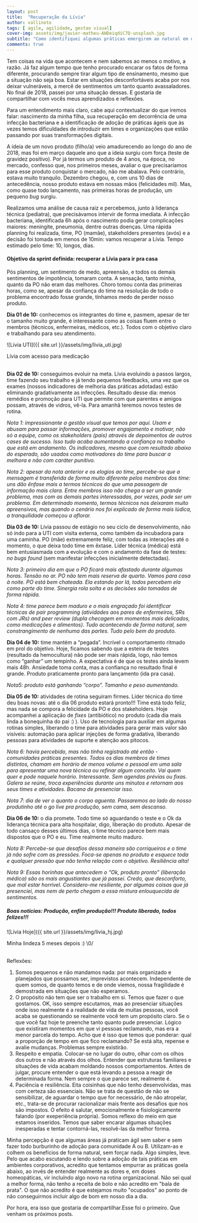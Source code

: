 ```yaml
---
layout: post
title:  "Recuperação da Lívia"
author: vallinoto
tags: [ agile, agilidade, gestao visual]
cover-img: assets/img/javier-matheu-AHDeiqdiC7Q-unsplash.jpg
subtitle: "Como identifiquei algumas práticas emergirem ao natural em uma UTI Neo"
comments: true
---
```


Tem coisas na vida que acontecem e nem sabemos ao menos o motivo, a razão. Já faz algum tempo que tenho procurado encarar os fatos de forma diferente, procurando sempre tirar algum tipo de ensinamento, mesmo que a situação não seja boa. Estar em situações desconfortáveis acaba por nos deixar vulneráveis, a mercê de sentimentos um tanto quanto avassaladores. No final de 2018, passei por uma situação dessas. E gostaria de compartilhar com vocês meus aprendizados e reflexões.

Para um entendimento mais claro, cabe aqui contextualizar do que iremos falar: nascimento da minha filha, sua recuperação em decorrência de uma infecção bacteriana e a identificação de adoção de práticas ágeis que às vezes temos dificuldades de introduzir em times e organizações que estão passando por suas transformações digitais.

A ideia de um novo produto (filho/a) veio amadurecendo ao longo do ano de 2018, mas foi em março daquele ano que a ideia surgiu com força (teste de gravidez positivo). Por já termos um produto de 4 anos, na época, no mercado, confesso que, nos primeiros meses, avaliar o que precisaríamos para esse produto conquistar o mercado, não me abalava. Pelo contrário, estava muito tranquilo. Dezembro chegou, e, com uns 10 dias de antecedência, nosso produto estava em nossas mãos (felicidades mil). Mas, como quase todo lançamento, nas primeiras horas de produção, um pequeno *bug* surgiu.

Realizamos uma análise de causa raiz e percebemos, junto à liderança técnica (pediatra), que precisávamos intervir de forma imediata. A infecção bacteriana, identificada 6h após o nascimento podia gerar complicações maiores: meningite, pneumonia, dentre outras doenças. Uma rápida planning foi realizada, time, PO (mamãe), stakeholders presentes (avós) e a decisão foi tomada em menos de 10min: vamos recuperar a Lívia. Tempo estimado pelo time: 10, longos, dias.

#### Objetivo da sprint definida: recuperar a Lívia para ir pra casa

Pós planning, um sentimento de medo, apreensão, e todos os demais sentimentos de impotência, tomaram conta. A sensação, tanto minha, quanto da PO não eram das melhores. Choro tomou conta das primeiras horas, como se, apesar da confiança do time na resolução de todo o problema encontrado fosse grande, tínhamos medo de perder nosso produto.

**Dia 01 de 10:** conhecemos os integrantes do time e, pasmem, apesar de ter o tamanho muito grande, é interessante como as coisas fluem entre o membros (técnicos, enfermeiras, médicos, etc.). Todos com o objetivo claro e trabalhando para seu atendimento. 

![Lívia UTI]({{ site.url }}/assets/img/livia_uti.jpg)
<figcaption class="caption">Lívia com acesso para medicação</figcaption>
<br>

**Dia 02 de 10:** conseguimos evoluir na meta. Lívia evoluindo a passos largos, time fazendo seu trabalho e já tendo pequenos feedbacks, uma vez que os exames (nossos indicadores de melhoria das práticas adotadas) estão eliminando gradativamente as infecções. Resultado desse dia: menos remédios e promoção para UTI que permite com que parentes e amigos possam, através de vidros, vê-la. Para amanhã teremos novos testes de rotina.

*Nota 1: impressionante a gestão visual que temos por aqui. Usam e abusam para passar informações, promover engajamento e motivar, não só a equipe, como os stakeholders (pais) através de depoimentos de outros cases de sucesso. Isso tudo acaba aumentando a confiança no trabalho que está em andamento. Os indicadores, mesmo que com resultado abaixo do esperado, são usados como motivadores do time para buscar a melhora e não com caráter punitivo.*

*Nota 2: apesar da nota anterior e os elogios ao time, percebe-se que a mensagem é transferida de forma muito diferente pelos membros dos time: uns dão ênfase mais a termos técnicos do que uma passagem de informação mais clara. Entre membros isso não chega a ser um grande problema, mas com as demais partes interessadas, por vezes, pode ser um problema. Em determinado momento, termos técnicos nos deixaram muito apreensivos, mas quando o cenário nos foi explicado de forma mais lúdica, a tranquilidade começou a aflorar.*

**Dia 03 de 10:** Lívia passou de estágio no seu ciclo de desenvolvimento, não só indo para a UTI com visita externa, como também da incubadora para uma caminha. PO (mãe) extremamente feliz, com todas as interações até o momento, o que deixa todo time em êxtase. Líder técnica (médica) está bem entusiasmada com a evolução e com o andamento da fase de testes: *no bugs found* (sem manifestar infecções inicialmente detectadas).

*Nota 3: primeiro dia em que o PO ficará mais afastado durante algumas horas. Tensão no ar. PO não tem mais reserva de quarto. Vamos para casa à noite. PO está bem chateada. Ela estando por lá, todos percebem ela como parte do time. Sinergia rola solta e as decisões são tomadas de forma rápida.*

*Nota 4: time parece bem maduro e o mais engraçado foi identificar técnicas de _pair programming_ (atividades aos pares de enfermeiros, SRs com JRs) and peer review (dupla checagem em momentos mais delicados, como medicações e alimentos). Tudo acontecendo de forma natural, sem constrangimento de nenhuma das partes. Tudo pelo bem do produto.*

**Dia 04 de 10:** time mantém a “pegada”. Incrível o comportamento ritmado em prol do objetivo. Hoje, ficamos sabendo que a esteira de testes (resultado da hemocultura) não pode ser mais rápida, logo, não temos como “ganhar” um tempinho. A expectativa é de que os testes ainda levem mais 48h. Ansiedade toma conta, mas a confiança no resultado final é grande. Produto praticamente pronto para lançamento (ida pra casa).

*Nota5: produto está ganhando “corpo”. Tamanho e peso aumentando.*

**Dia 05 de 10:** atividades de rotina seguiram firmes. Líder técnica do time deu boas novas: até o dia 06 produto estará pronto!!! Time está todo feliz, mas nada se compora a felicidade da PO e dos stakeholders. Hoje acompanhei a aplicação de *fixes* (antibiótico) no produto (cada dia mais linda a bonequinha do pai :) ). Uso de tecnologia para auxiliar em algumas rotinas simples, liberando o time para atividades para gerar mais valor são visíveis: automação para aplicar injeções de forma gradativa, liberando pessoas para atividades de suporte e atenção aos pitocos.

*Nota 6: havia percebido, mas não tinha registrado até então - comunidades práticas presentes. Todos os dias membros de times distintos, chamam em horário de menos volume o pessoal em uma sala para apresentar uma nova técnica ou refinar algum conceito. Vai quem quer e pode naquele horário. Interessante. Sem agendas prévias ou fixas. Galera se reúne, troca experiências durante uns minutos e retornam aos seus times e atividades. Bacana de presenciar isso.*

*Nota 7: dia de ver o quanto o corpo aguenta. Passaremos ao lado do nosso produtinho até o go live pra produção, sem cama, sem descanso.*

**Dia 06 de 10:** o dia promete. Todo time só aguardando o teste e o Ok da liderança técnica para alta hospitalar, digo, liberação do produto. Apesar de todo cansaço desses últimos dias, o time técnico parece bem mais dispostos que o PO e eu. Time realmente muito maduro.

*Nota 8: Percebe-se que desafios dessa maneira são corriqueiros e o time já não sofre com as pressões. Foca-se apenas no produto e esquece toda e qualquer pressão que não tenha relação com o objetivo. Resiliência alta!*

*Nota 9: Essas horinhas que antecedem o “Ok, produto pronto” (liberação médica) são os mais angustiantes que já passei. Credo, que desconforto, que mal estar horrível. Considero-me resiliente, por algumas coisas que já presenciei, mas nem de perto chegam a essa mistura enlouquecida de sentimentos.*

##### Boas notícias: Produção, enfim produção!!! Produto liberado, todos felizes!!!


![Lívia Hoje]({{ site.url }}/assets/img/livia_hj.jpg)
<figcaption class="caption">Minha lindeza 5 meses depois :) \0/</figcaption>
<br>


Reflexões:
1. Somos pequenos e não mandamos nada: por mais organizado e planejados que possamos ser, imprevistos acontecem. Independente de quem somos, de quanto temos e de onde viemos, nossa fragilidade é demostrada em situações que não esperamos.
2. O propósito não tem que ser o trabalho em si. Temos que fazer o que gostamos. OK, isso sempre escutamos, mas ao presenciar situações onde isso realmente é a realidade de vida de muitas pessoas, você acaba se questionando se realmente você tem um propósito claro. Se o que você faz hoje te preenche tanto quanto pude presenciar. Lógico que existiram momentos em que vi pessoas reclamando, mas era a menor parcela do tempo. Acho que é isso que temos que ponderar: qual a proporção de tempo em que fico reclamando? Se está alta, repense e avalie mudanças. Problemas sempre existirão.
3. Respeito e empatia. Colocar-se no lugar do outro, olhar com os olhos dos outros e não através dos olhos. Entender que estruturas familiares e situações de vida acabam moldando nossos comportamentos. Antes de julgar, procure entender o que está levando a pessoa a reagir de determinada forma. Nem sempre o que parece ser, realmente é.
4. Paciência e resiliência. Eita coisinhas que não tenho desenvolvidas, mas com certeza são essenciais. Não se trata de questão de não se sensibilizar, de aguardar o tempo que for necessário, de não atropelar, etc., trata-se de procurar racionalizar mais frente aos desafios que nos são impostos. O efeito é salutar, emocionalmente e fisiologicamente falando (por exeperiência própria). Somos reflexo do meio em que estamos inseridos. Temos que saber encarar algumas situações inesperadas e tentar contorná-las, resolvê-las da melhor forma.

Minha percepção é que algumas áreas já praticam ágil sem saber e sem fazer todo burburinho de adoção para comunidade A ou B. Utilizam-as e colhem os benefícios de forma natural, sem forçar nada. Algo simples, leve. Pelo que acabo escutando e lendo sobre a adoção de tais práticas em ambientes corporativos, acredito que tentamos empurrar as práticas goela abaixo, ao invés de entender realmente as dores e, em doses homeopáticas, vir incluíndo algo novo na rotina organizacional. Não sei qual a melhor forma, não tenho a receita de bolo e não acredito em "bala de prata". O que não acredito é que estejamos muito "ocupados" ao ponto de não conseguirmos incluir algo de bom em nosso dia a dia.

Por hora, era isso que gostaria de compartilhar.Esse foi o primeiro. Que venham os próximos posts.
